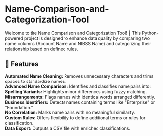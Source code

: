 # Name-Comparison-and-Categorization-Tool
Welcome to the Name Comparison and Categorization Tool! 🎉 This Python-powered project is designed to enhance data quality by comparing two name columns (Account Name and NIBSS Name) and categorizing their relationship based on defined rules.

## 🌟 Features
**Automated Name Cleaning:** Removes unnecessary characters and trims spaces to standardize names.<br>
**Advanced Name Comparison:** Identifies and classifies name pairs into:<br>
**Spelling Variants:** Highlights minor differences using fuzzy matching.<br>
**Misarrangements:** Flags names with identical words arranged differently.<br>
**Business Identifiers:** Detects names containing terms like "Enterprise" or "Foundation."<br>
**No Correlation:** Marks name pairs with no meaningful similarity.<br>
**Custom Rules:** Offers flexibility to define additional terms or rules for classification.<br>
**Data Export:** Outputs a CSV file with enriched classifications.<br>
